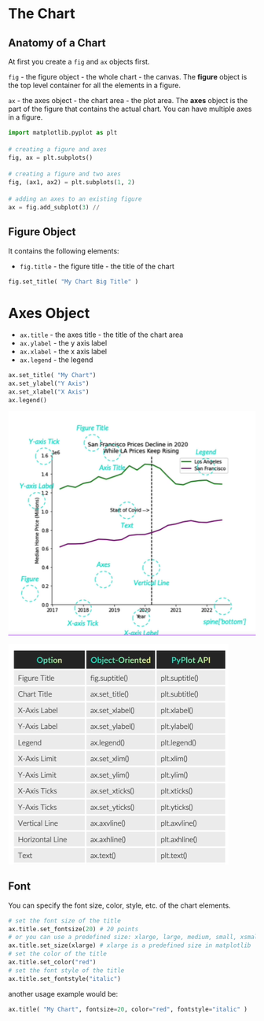 # The Chart

## Anatomy of a Chart

At first you create a `fig` and `ax` objects first.

`fig` - the figure object - the whole chart - the canvas. The **figure** object is the top level container for all the elements in a figure. 

`ax` - the axes object - the chart area - the plot area. The **axes** object is the part of the figure that contains the actual chart. You can have multiple axes in a figure.

```python
import matplotlib.pyplot as plt

# creating a figure and axes
fig, ax = plt.subplots()

# creating a figure and two axes
fig, (ax1, ax2) = plt.subplots(1, 2)

# adding an axes to an existing figure
ax = fig.add_subplot(3) // 
```

## Figure Object

It contains the following elements:

- `fig.title` - the figure title - the title of the chart


```python
fig.set_title( "My Chart Big Title" )
```

# Axes Object

- `ax.title` - the axes title - the title of the chart area
- `ax.ylabel` - the y axis label
- `ax.xlabel` - the x axis label
- `ax.legend` - the legend

```python
ax.set_title( "My Chart")
ax.set_ylabel("Y Axis")
ax.set_xlabel("X Axis")
ax.legend()
```

![Anatomy of a Chart](./resources/chart.anatomy1.png)

![Anatomy of a Chart](./resources/chart.anatomy2.png)

## Font 

You can specify the font size, color, style, etc. of the chart elements.

```python
# set the font size of the title
ax.title.set_fontsize(20) # 20 points
# or you can use a predefined size: xlarge, large, medium, small, xsmall
ax.title.set_size(xlarge) # xlarge is a predefined size in matplotlib 
# set the color of the title
ax.title.set_color("red")
# set the font style of the title
ax.title.set_fontstyle("italic")
```

another usage example would be:

```python
ax.title( "My Chart", fontsize=20, color="red", fontstyle="italic" )
```

